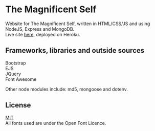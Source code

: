 # The Magnificent Self

Website for The Magnificent Self, written in HTML/CSS/JS and using NodeJS, Express and MongoDB.\
Live site [here](https://shielded-journey-46924.herokuapp.com/), deployed on Heroku.

## Frameworks, libraries and outside sources

Bootstrap\
EJS\
JQuery\
Font Awesome

Other node modules include: md5, mongoose and dotenv.

## License
[MIT](https://choosealicense.com/licenses/mit/)\
All fonts used are under the Open Font Licence.
